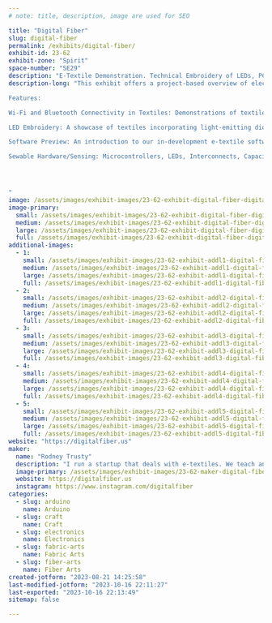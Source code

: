 ```yaml
---
# note: title, description, image are used for SEO

title: "Digital Fiber"
slug: digital-fiber
permalink: /exhibits/digital-fiber/
exhibit-id: 23-62
exhibit-zone: "Spirit"
space-number: "SE29"
description: "E-Textile Demonstration. Technical Embroidery of LEDs, PCBs, and Sensors."
description-long: "This exhibit offers a project-based overview of electronic textiles, particularly in the domain of technical embroidery.

Features:

Wi-Fi and Bluetooth Connectivity in Textiles: Demonstrations of textiles integrated with connectivity modules, providing insights into the capabilities and potential applications of interconnected fabrics.

LED Embroidery: A showcase of textiles incorporating light-emitting diodes within the fabric in a way that is durable and machine wash resistant.

Software Preview: An introduction to our in-development e-textile software. While not in its finalized state, this software provides tools and interfaces tailored for designing and programming e-textiles.

Sewable Hardware/Sensing: Microcontrollers, LEDs, Interconnects, Capacitive touch, Pressure Sensing




"
image: /assets/images/exhibit-images/23-62-exhibit-digital-fiber-digitalfiberpanel-large.PNG
image-primary: 
  small: /assets/images/exhibit-images/23-62-exhibit-digital-fiber-digitalfiberpanel-small.PNG
  medium: /assets/images/exhibit-images/23-62-exhibit-digital-fiber-digitalfiberpanel-medium.PNG
  large: /assets/images/exhibit-images/23-62-exhibit-digital-fiber-digitalfiberpanel-large.PNG
  full: /assets/images/exhibit-images/23-62-exhibit-digital-fiber-digitalfiberpanel-full.PNG
additional-images: 
  - 1:
    small: /assets/images/exhibit-images/23-62-exhibit-addl1-digital-fiber-20230814-205917-small.jpg
    medium: /assets/images/exhibit-images/23-62-exhibit-addl1-digital-fiber-20230814-205917-medium.jpg
    large: /assets/images/exhibit-images/23-62-exhibit-addl1-digital-fiber-20230814-205917-large.jpg
    full: /assets/images/exhibit-images/23-62-exhibit-addl1-digital-fiber-20230814-205917-full.jpg
  - 2:
    small: /assets/images/exhibit-images/23-62-exhibit-addl2-digital-fiber-20230814-210047-small.jpg
    medium: /assets/images/exhibit-images/23-62-exhibit-addl2-digital-fiber-20230814-210047-medium.jpg
    large: /assets/images/exhibit-images/23-62-exhibit-addl2-digital-fiber-20230814-210047-large.jpg
    full: /assets/images/exhibit-images/23-62-exhibit-addl2-digital-fiber-20230814-210047-full.jpg
  - 3:
    small: /assets/images/exhibit-images/23-62-exhibit-addl3-digital-fiber-20230814-221120-small.jpg
    medium: /assets/images/exhibit-images/23-62-exhibit-addl3-digital-fiber-20230814-221120-medium.jpg
    large: /assets/images/exhibit-images/23-62-exhibit-addl3-digital-fiber-20230814-221120-large.jpg
    full: /assets/images/exhibit-images/23-62-exhibit-addl3-digital-fiber-20230814-221120-full.jpg
  - 4:
    small: /assets/images/exhibit-images/23-62-exhibit-addl4-digital-fiber-20230814-221417-small.jpg
    medium: /assets/images/exhibit-images/23-62-exhibit-addl4-digital-fiber-20230814-221417-medium.jpg
    large: /assets/images/exhibit-images/23-62-exhibit-addl4-digital-fiber-20230814-221417-large.jpg
    full: /assets/images/exhibit-images/23-62-exhibit-addl4-digital-fiber-20230814-221417-full.jpg
  - 5:
    small: /assets/images/exhibit-images/23-62-exhibit-addl5-digital-fiber-20230814-222220-small.jpg
    medium: /assets/images/exhibit-images/23-62-exhibit-addl5-digital-fiber-20230814-222220-medium.jpg
    large: /assets/images/exhibit-images/23-62-exhibit-addl5-digital-fiber-20230814-222220-large.jpg
    full: /assets/images/exhibit-images/23-62-exhibit-addl5-digital-fiber-20230814-222220-full.jpg
website: "https://digitalfiber.us"
maker: 
  name: "Rodney Trusty"
  description: "I run a startup that deals with e-textiles. We teach and offer software/hardware tools for e-textiles. These tools help engineers easily add electronics and sensors to fabrics in a dependable and washable manner."
  image-primary: /assets/images/exhibit-images/23-62-maker-digital-fiber-18-digitalfiberpanel-2600-medium.PNG
  website: https://digitalfiber.us
  instagram: https://www.instagram.com/digitalfiber
categories: 
  - slug: arduino
    name: Arduino
  - slug: craft
    name: Craft
  - slug: electronics
    name: Electronics
  - slug: fabric-arts
    name: Fabric Arts
  - slug: fiber-arts
    name: Fiber Arts
created-jotform: "2023-08-21 14:25:58"
last-modified-jotform: "2023-10-16 22:11:27"
last-exported: "2023-10-16 22:13:49"
sitemap: false

---
```

